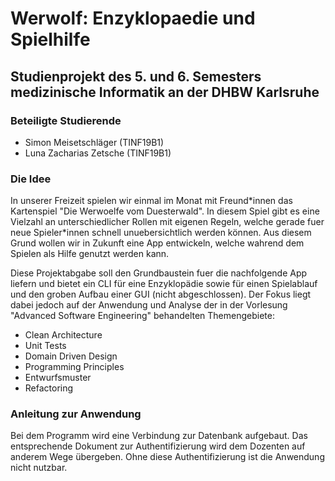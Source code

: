 # Werwolf: Enzyklopaedie und Spielhilfe
## Studienprojekt des 5. und 6. Semesters medizinische Informatik an der DHBW Karlsruhe

### Beteiligte Studierende

- Simon Meisetschläger (TINF19B1)
- Luna Zacharias Zetsche (TINF19B1)

### Die Idee

In unserer Freizeit spielen wir einmal im Monat mit Freund\*innen das Kartenspiel "Die Werwoelfe vom Duesterwald". In diesem Spiel gibt es eine Vielzahl an unterschiedlicher Rollen mit eigenen Regeln, welche gerade fuer neue Spieler\*innen schnell unuebersichtlich werden können. Aus diesem Grund wollen wir in Zukunft eine App entwickeln, welche wahrend dem Spielen als Hilfe genutzt werden kann. 

Diese Projektabgabe soll den Grundbaustein fuer die nachfolgende App liefern und bietet ein CLI für eine Enzyklopädie sowie für einen Spielablauf und den groben Aufbau einer GUI (nicht abgeschlossen). Der Fokus liegt dabei jedoch auf der Anwendung und Analyse der in der Vorlesung "Advanced Software Engineering" behandelten Themengebiete:

- Clean Architecture
- Unit Tests
- Domain Driven Design
- Programming Principles
- Entwurfsmuster
- Refactoring

### Anleitung zur Anwendung

Bei dem Programm wird eine Verbindung zur Datenbank aufgebaut. Das entsprechende Dokument zur Authentifizierung wird dem Dozenten auf anderem Wege übergeben. Ohne diese Authentifizierung ist die Anwendung nicht nutzbar.


